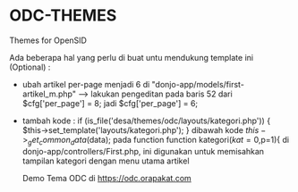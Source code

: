 # ODC-THEMES
Themes for OpenSID

Ada beberapa hal yang perlu di buat untu mendukung template ini (Optional) :
- ubah artikel per-page menjadi 6 di "donjo-app/models/first-artikel_m.php" --> lakukan pengeditan pada baris 52 dari $cfg['per_page'] = 8; jadi $cfg['per_page'] = 6;
- tambah kode :
		if (is_file('desa/themes/odc/layouts/kategori.php')) {
			$this->set_template('layouts/kategori.php');
		}
  dibawah kode $this->_get_common_data($data); pada function function kategori($kat=0,$p=1){ di donjo-app/controllers/First.php,	ini digunakan untuk memisahkan tampilan kategori dengan menu utama artikel
  
  Demo Tema ODC di https://odc.orapakat.com
